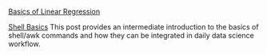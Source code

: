 [Basics of Linear Regression](http://nbviewer.jupyter.org/github/kavetinaveen/Learning.github.io/blob/master/Basics%20of%20Linear%20Regression.ipynb)

[Shell Basics](http://htmlpreview.github.io/?https://github.com/kavetinaveen/Learning.github.io/blob/master/Shell%20Functions.html)
This post provides an intermediate introduction to the basics of shell/awk commands and how they can be integrated in daily data science workflow.

